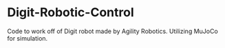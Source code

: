 # Digit-Robotic-Control
Code to work off of Digit robot made by Agility Robotics.
Utilizing MuJoCo for simulation.
